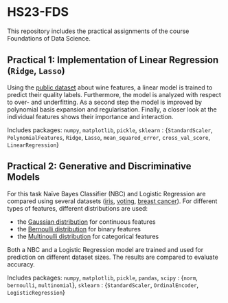 # HS23-FDS
This repository includes the practical assignments of the course Foundations of Data Science.

## Practical 1: Implementation of Linear Regression (`Ridge`, `Lasso`)
Using the [public dataset](https://archive.ics.uci.edu/ml/datasets/Wine+Quality) about wine features, a linear model is trained to predict their quality labels. Furthermore, the model is analyzed with respect to over- and underfitting. As a second step the model is improved by polynomial basis expansion and regularisation. Finally, a closer look at the individual features shows their importance and interaction.

Includes packages: `numpy`, `matplotlib`, `pickle`, `sklearn` : {`StandardScaler`, `PolynomialFeatures`, `Ridge`, `Lasso`, `mean_squared_error`, `cross_val_score`, `LinearRegression`}

## Practical 2: Generative and Discriminative Models
For this task Naïve Bayes Classifier (NBC) and Logistic Regression are compared using several datasets ([iris](https://scikit-learn.org/stable/auto_examples/datasets/plot_iris_dataset.html), [voting](https://archive.ics.uci.edu/ml/datasets/congressional+voting+records), [breast cancer](https://archive.ics.uci.edu/ml/datasets/breast+cancer)). For different types of features, different distributions are used:
- the [Gaussian distribution](https://docs.scipy.org/doc/scipy/reference/generated/scipy.stats.norm.html) for continuous features
- the [Bernoulli distribution](https://docs.scipy.org/doc/scipy/reference/generated/scipy.stats.bernoulli.html) for binary features
- the [Multinoulli distribution](https://docs.scipy.org/doc/scipy/reference/generated/scipy.stats.multinomial.html) for categorical features

Both a NBC and a Logistic Regression model are trained and used for prediction on different dataset sizes. The results are compared to evaluate accuracy.

Includes packages: `numpy`, `matplotlib`, `pickle`, `pandas`, `scipy` : {`norm`, `bernoulli`, `multinomial`}, `sklearn` : {`StandardScaler`, `OrdinalEncoder`, `LogisticRegression`}
